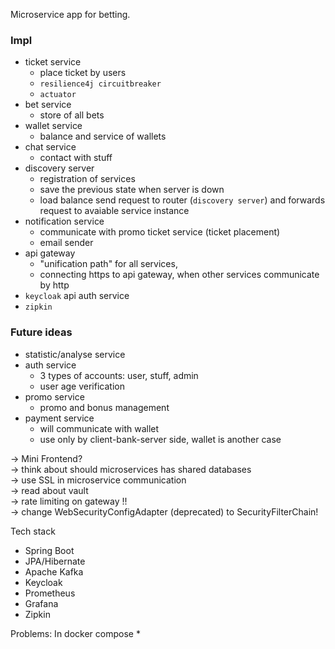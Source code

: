 Microservice app for betting. 

### Impl
* ticket service 
  * place ticket by users
  * `resilience4j circuitbreaker`
  * `actuator`
* bet service 
  * store of all bets
* wallet service 
  * balance and service of wallets
* chat service 
  * contact with stuff
* discovery server 
  * registration of services
  * save the previous state when server is down
  * load balance send request to router (`discovery server`) and forwards request to avaiable service instance 
* notification service
  * communicate with promo ticket service (ticket placement)
  * email sender
* api gateway 
  * "unification path" for all services, 
  * connecting https to api gateway, when other services communicate by http
* `keycloak` api auth service
* `zipkin`


### Future ideas
* statistic/analyse service
* auth service
  * 3 types of accounts: user, stuff, admin
  * user age verification
* promo service
  * promo and bonus management
* payment service
  * will communicate with wallet
  * use only by client-bank-server side, wallet is another case


-> Mini Frontend? \
-> think about should microservices has shared databases \
-> use SSL in microservice communication \
-> read about vault \
-> rate limiting on gateway !! \
-> change WebSecurityConfigAdapter (deprecated) to SecurityFilterChain!


Tech stack
* Spring Boot
* JPA/Hibernate
* Apache Kafka
* Keycloak
* Prometheus
* Grafana
* Zipkin

Problems:
In docker compose
* 

